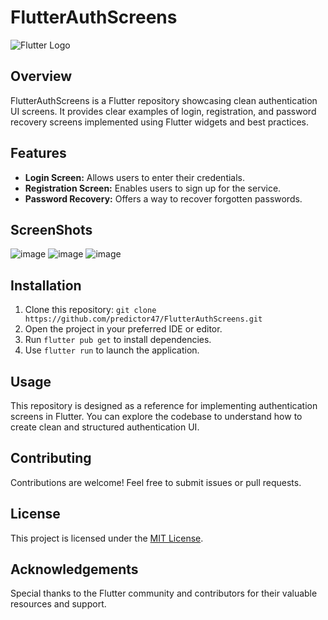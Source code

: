 # FlutterAuthScreens

![Flutter Logo](https://storage.googleapis.com/cms-storage-bucket/c823e53b3a1a7b0d36a9.png)

## Overview
FlutterAuthScreens is a Flutter repository showcasing clean authentication UI screens. It provides clear examples of login, registration, and password recovery screens implemented using Flutter widgets and best practices.

## Features
- **Login Screen:** Allows users to enter their credentials.
- **Registration Screen:** Enables users to sign up for the service.
- **Password Recovery:** Offers a way to recover forgotten passwords.
## ScreenShots
![image](https://github.com/predictor47/FlutterAuthScreens/images/1.png)
![image](https://github.com/predictor47/FlutterAuthScreens/images/2.png)
![image](https://github.com/predictor47/FlutterAuthScreens/images/3.png)




## Installation
1. Clone this repository: `git clone https://github.com/predictor47/FlutterAuthScreens.git`
2. Open the project in your preferred IDE or editor.
3. Run `flutter pub get` to install dependencies.
4. Use `flutter run` to launch the application.

## Usage
This repository is designed as a reference for implementing authentication screens in Flutter. You can explore the codebase to understand how to create clean and structured authentication UI.

## Contributing
Contributions are welcome! Feel free to submit issues or pull requests.

## License
This project is licensed under the [MIT License](LICENSE).

## Acknowledgements
Special thanks to the Flutter community and contributors for their valuable resources and support.

